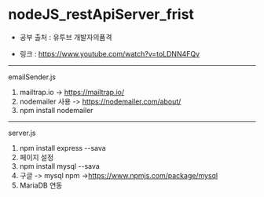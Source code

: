 # nodeJS_restApiServer_frist


- 공부 출처 : 유투브 개발자의품격

- 링크 : https://www.youtube.com/watch?v=toLDNN4FQv
---
emailSender.js

1. mailtrap.io -> https://mailtrap.io/
2. nodemailer 사용 -> https://nodemailer.com/about/
3. npm install nodemailer
---
server.js

1. npm install express --sava
2. 페이지 설정
3. npm install mysql --sava
4. 구글 -> mysql npm ->https://www.npmjs.com/package/mysql
5. MariaDB 연동
 
